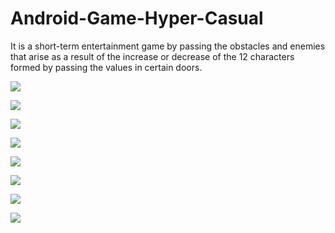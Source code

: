 # Android-Game-Hyper-Casual

It is a short-term entertainment game by passing the obstacles and enemies that arise as a result of the increase or decrease of the 12 characters formed by passing the values in certain doors.




![](İmages/image1.png)

![](İmages/image2.png)


![](İmages/image3.png)


![](İmages/image4ek.png)

![](İmages/image5.png)



![](İmages/image6.png)


![](İmages/image7.png)

![](İmages/image8.png)
